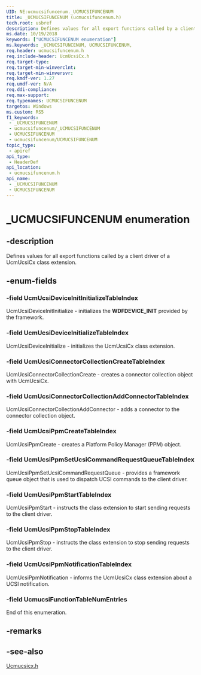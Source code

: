 ```yaml
---
UID: NE:ucmucsifuncenum._UCMUCSIFUNCENUM
title: _UCMUCSIFUNCENUM (ucmucsifuncenum.h)
tech.root: usbref
description: Defines values for all export functions called by a client driver of a UcmUcsiCx class extension.
ms.date: 10/19/2018
keywords: ["UCMUCSIFUNCENUM enumeration"]
ms.keywords: _UCMUCSIFUNCENUM, UCMUCSIFUNCENUM,
req.header: ucmucsifuncenum.h
req.include-header: UcmUcsiCx.h
req.target-type: 
req.target-min-winverclnt: 
req.target-min-winversvr: 
req.kmdf-ver: 1.27
req.umdf-ver: N/A
req.ddi-compliance: 
req.max-support: 
req.typenames: UCMUCSIFUNCENUM
targetos: Windows
ms.custom: RS5
f1_keywords:
 - _UCMUCSIFUNCENUM
 - ucmucsifuncenum/_UCMUCSIFUNCENUM
 - UCMUCSIFUNCENUM
 - ucmucsifuncenum/UCMUCSIFUNCENUM
topic_type:
 - apiref
api_type:
 - HeaderDef
api_location:
 - ucmucsifuncenum.h
api_name:
 - _UCMUCSIFUNCENUM
 - UCMUCSIFUNCENUM
---
```


# _UCMUCSIFUNCENUM enumeration


## -description

Defines values for all export functions called by a client driver of a UcmUcsiCx class extension.

## -enum-fields

### -field UcmUcsiDeviceInitInitializeTableIndex 

UcmUcsiDeviceInitInitialize - initializes the **WDFDEVICE_INIT** provided by the framework.

### -field UcmUcsiDeviceInitializeTableIndex

UcmUcsiDeviceInitialize - initializes the UcmUcsiCx class extension.

### -field UcmUcsiConnectorCollectionCreateTableIndex 

UcmUcsiConnectorCollectionCreate - creates a connector collection object with UcmUcsiCx.

### -field UcmUcsiConnectorCollectionAddConnectorTableIndex 

UcmUcsiConnectorCollectionAddConnector - adds a connector to the connector collection object.

### -field UcmUcsiPpmCreateTableIndex 

UcmUcsiPpmCreate - creates a Platform Policy Manager (PPM) object.

### -field UcmUcsiPpmSetUcsiCommandRequestQueueTableIndex 

UcmUcsiPpmSetUcsiCommandRequestQueue - provides a framework queue object that is used to dispatch UCSI commands to the client driver.

### -field UcmUcsiPpmStartTableIndex 

UcmUcsiPpmStart - instructs the class extension to start sending requests to the client driver.

### -field UcmUcsiPpmStopTableIndex 

UcmUcsiPpmStop - instructs the class extension to stop sending requests to the client driver.

### -field UcmUcsiPpmNotificationTableIndex 

UcmUcsiPpmNotification - informs the UcmUcsiCx class extension about a UCSI notification.

### -field UcmucsiFunctionTableNumEntries 

End of this enumeration.

## -remarks

## -see-also

[Ucmucsicx.h](../ucmucsicx/index.md)

